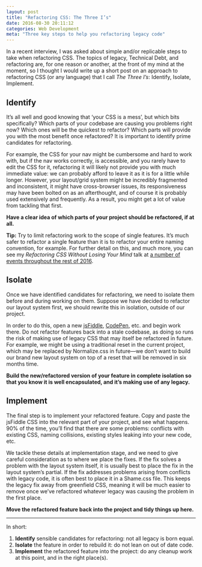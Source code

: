 ```yaml
---
layout: post
title: "Refactoring CSS: The Three I’s"
date: 2016-08-30 20:11:12
categories: Web Development
meta: "Three key steps to help you refactoring legacy code"
---
```


In a recent interview, I was asked about simple and/or replicable steps to take
when refactoring CSS. The topics of legacy, Technical Debt, and refactoring are,
for one reason or another, at the front of my mind at the moment, so I thought I
would write up a short post on an approach to refactoring CSS (or any language)
that I call <i>The Three I’s</i>: Identify, Isolate, Implement.

## Identify

It’s all well and good knowing that ‘your CSS is a mess’, but which bits
specifically? Which parts of your codebase are causing you problems right now?
Which ones will be the quickest to refactor? Which parts will provide you with
the most benefit once refactored? It is important to identify prime candidates
for refactoring.

For example, the CSS for your nav might be cumbersome and hard to work with, but
if the nav works correctly, is accessible, and you rarely have to edit the CSS
for it, refactoring it will likely not provide you with much immediate value: we
can probably afford to leave it as it is for a little while longer. However,
your layout/grid system might be incredibly fragmented and inconsistent, it
might have cross-browser issues, its responsiveness may have been bolted on as
an afterthought, and of course it is probably used extensively and frequently.
As a result, you might get a lot of value from tackling that first.

**Have a clear idea of which parts of your project should be refactored, if at
all.**

**Tip:** Try to limit refactoring work to the scope of single features. It’s
much safer to refactor a single feature than it is to refactor your entire
naming convention, for example. For further detail on this, and much more, you
can see my <i>Refactoring CSS Without Losing Your Mind</i> talk at [a number of
events throughout the rest of 2016](/speaking/).

## Isolate

Once we have identified candidates for refactoring, we need to isolate them
before and during working on them. Suppose we have decided to refactor our
layout system first, we should rewrite this in isolation, outside of our
project.

In order to do this, open a new [jsFiddle](http://jsfiddle.net),
[CodePen](http://codepen.io), etc. and begin work there. Do not refactor
features back into a stale codebase, as doing so runs the risk of making use of
legacy CSS that may itself be refactored in future. For example, we might be
using a traditional reset in the current project, which may be replaced by
Normalize.css in future—we don’t want to build our brand new layout system on
top of a reset that will be removed in six months time.

**Build the new/refactored version of your feature in complete isolation so that
you know it is well encapsulated, and it’s making use of any legacy.**

## Implement

The final step is to implement your refactored feature. Copy and paste the
jsFiddle CSS into the relevant part of your project, and see what happens. 90%
of the time, you’ll find that there are some problems: conflicts with existing
CSS, naming collisions, existing styles leaking into your new code, etc.

We tackle these details at implementation stage, and we need to give careful
consideration as to where we place the fixes. If the fix solves a problem with
the layout system itself, it is usually best to place the fix in the layout
system’s partial. If the fix addresses problems arising from conflicts with
legacy code, it is often best to place it in a Shame.css file. This keeps the
legacy fix away from greenfield CSS, meaning it will be much easier to remove
once we’ve refactored whatever legacy was causing the problem in the first
place.

**Move the refactored feature back into the project and tidy things up here.**

- - -

In short:

1. **Identify** sensible candidates for refactoring: not all legacy is born
   equal.
2. **Isolate** the feature in order to rebuild it: do not lean on out of date
   code.
3. **Implement** the refactored feature into the project: do any cleanup work at
   this point, and in the right place(s).
